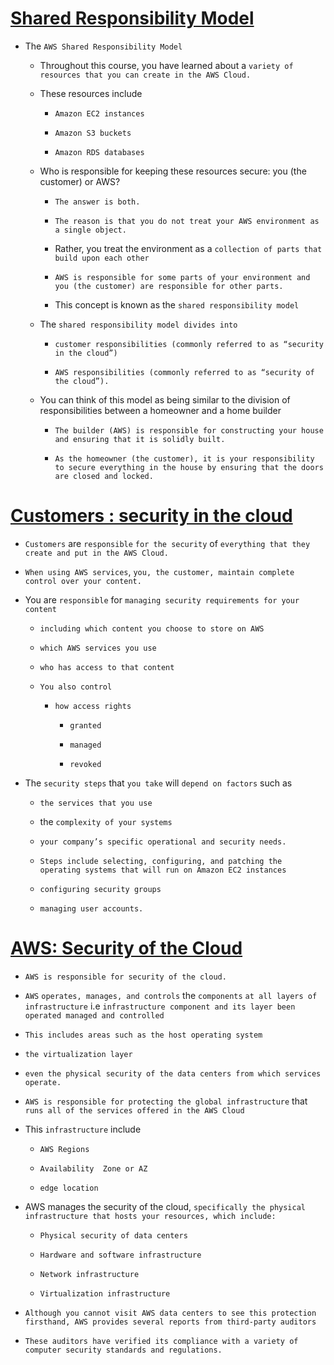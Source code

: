 # <ins> Shared Responsibility Model </ins> #

- The `AWS Shared Responsibility Model`

    - Throughout this course, you have learned about a `variety of resources that you can create in the AWS Cloud.`

    - These resources include 

        - `Amazon EC2 instances`

        - `Amazon S3 buckets`

        - `Amazon RDS databases`

    - Who is responsible for keeping these resources secure: you (the customer) or AWS?

        - `The answer is both.`

        - `The reason is that you do not treat your AWS environment as a single object.`

        -  Rather, you treat the environment as a `collection of parts that build upon each other`

        - `AWS is responsible for some parts of your environment and you (the customer) are responsible for other parts.`

        - This concept is known as the `shared responsibility model`

    - The `shared responsibility model divides into` 
        
        - `customer responsibilities (commonly referred to as “security in the cloud”) `
        
        - `AWS responsibilities (commonly referred to as “security of the cloud”).`

    - You can think of this model as being similar to the division of responsibilities between a homeowner and a home builder

        -  `The builder (AWS) is responsible for constructing your house and ensuring that it is solidly built.`

        - `As the homeowner (the customer), it is your responsibility to secure everything in the house by ensuring that the doors are closed and locked. `


# <ins> Customers : security in the cloud </ins> #

- `Customers` are `responsible` `for the security` of `everything that they create and put in the AWS Cloud.`

- `When using AWS services`, `you, the customer, maintain complete control over your content.`

- You are `responsible` for `managing security requirements for your content`

    - `including which content you choose to store on AWS`

    - `which AWS services you use`

    - `who has access to that content`

    - `You also control`

        - `how access rights`

            - `granted `

            - `managed`

            - `revoked`

- The `security steps` that `you take` will `depend on factors` such as

    - `the services that you use`

    - the `complexity of your systems`

    -  `your company’s specific operational and security needs.`

    - `Steps include selecting, configuring, and patching the operating systems that will run on Amazon EC2 instances`

    - `configuring security groups`

    - `managing user accounts. `

# <ins> AWS: Security of the Cloud </ins> #

- `AWS is responsible for security of the cloud.`

- `AWS` `operates, manages, and controls` the `components` `at all layers of infrastructure` i.e `infrastructure component and its layer been operated managed and controlled`

- `This includes areas such as the host operating system`

- `the virtualization layer`

- `even the physical security of the data centers from which services operate. `

- `AWS is responsible for protecting the global infrastructure` that `runs all of the services offered in the AWS Cloud`

- This `infrastructure` include

    -  `AWS Regions`

    - `Availability  Zone or AZ`

    - `edge location` 

- AWS manages the security of the cloud, `specifically the physical infrastructure that hosts your resources, which include:`

    - `Physical security of data centers`

    - `Hardware and software infrastructure`

    - `Network infrastructure`

    - `Virtualization infrastructure`

- `Although you cannot visit AWS data centers to see this protection firsthand, AWS provides several reports from third-party auditors`

- `These auditors have verified its compliance with a variety of computer security standards and regulations.`
    

